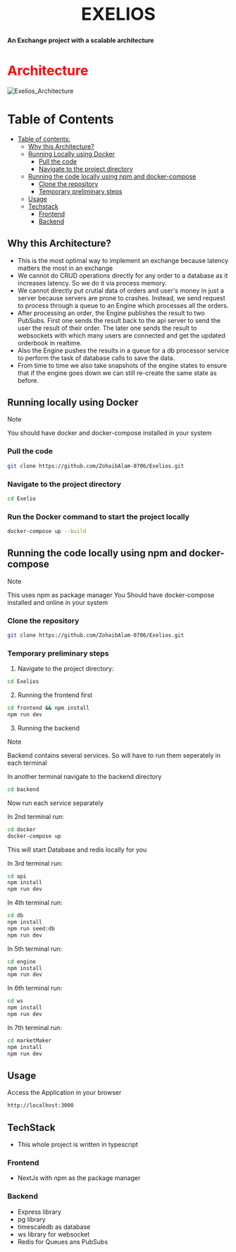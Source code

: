 <h1 align="center" style="font-size: 40px;">EXELIOS</h1>

<strong> An Exchange project with a scalable architecture </strong>

<h1 style="font-size: 30px; color: red">Architecture</h1>

![Exelios_Architecture](https://github.com/user-attachments/assets/c47b3e8c-7f5e-4c3d-9a1d-e7b1bd2ee060)

# Table of Contents

- [Table of contents:](#table-of-contents)
  - [Why this Architecture?](#why-this-architecture)
  - [Running Locally using Docker](#running-locally-using-docker)
    - [Pull the code](#pull-the-code)
    - [Navigate to the project directory](#navigate-to-the-project-directory)
  - [Running the code locally using npm and docker-compose](#running-the-code-locally-using-npm-and-docker-compose)
    - [Clone the repository](#clone-the-repository)
    - [Temporary preliminary steps](#temporary-preliminary-steps)
  - [Usage](#usage)
  - [Techstack](#techstack)
    - [Frontend](#frontend)
    - [Backend](#backend)

## Why this Architecture?

- This is the most optimal way to implement an exchange because latency matters the most in an exchange
- We cannot do CRUD operations directly for any order to a database as it increases latency. So we do it via process memory.
- We cannot directly put crutial data of orders and user's money in just a server because servers are prone to crashes. Instead, we send request to process through a queue to an Engine which processes all the orders.
- After processing an order, the Engine publishes the result to two PubSubs. First one sends the result back to the api server to send the user the result of their order. The later one sends the result to websockets with which many users are connected and get the updated orderbook in realtime.
- Also the Engine pushes the results in a queue for a db processor service to perform the task of database calls to save the data.
- From time to time we also take snapshots of the engine states to ensure that if the engine goes down we can still re-create the same state as before. 

## Running locally using Docker

> [!Note]
> You should have docker and docker-compose installed in your system

### Pull the code
```bash
git clone https://github.com/ZohaibAlam-0706/Exelios.git    
```

### Navigate to the project directory

```bash
cd Exelio
```

### Run the Docker command to start the project locally

```bash
docker-compose up --build
```

## Running the code locally using npm and docker-compose

> [!Note]
> This uses npm as package manager 
> You Should have docker-compose installed and online in your system

### Clone the repository

```bash
git clone https://github.com/ZohaibAlam-0706/Exelios.git    
```

### Temporary preliminary steps

1. Navigate to the project directory:

```bash
cd Exelios
```

2. Running the frontend first

```bash
cd frontend && npm install
npm run dev
```


3. Running the backend

> [!Note]
> Backend contains several services. So will have to run them seperately in each terminal
    
In another terminal navigate to the backend directory

```bash
cd backend  
``` 

Now run each service separately

In 2nd terminal run:
   
```bash
cd docker 
docker-compose up
```
This will start Database and redis locally for you

In 3rd terminal run:
   
```bash
cd api 
npm install
npm run dev
```


In 4th terminal run:
   
```bash
cd db
npm install
npm run seed:db
npm run dev
```

In 5th terminal run:
 
```bash
cd engine
npm install
npm run dev
```

In 6th terminal run:

```bash
cd ws
npm install
npm run dev
```

In 7th terminal run:

```bash
cd marketMaker
npm install
npm run dev
```

## Usage

Access the Application in your browser

```bash
http://localhost:3000
```
## TechStack
- This whole project is written in typescript

### Frontend
- NextJs with npm as the package manager

### Backend
- Express library
- pg library
- timescaledb as database
- ws library for websocket
- Redis for Queues ans PubSubs